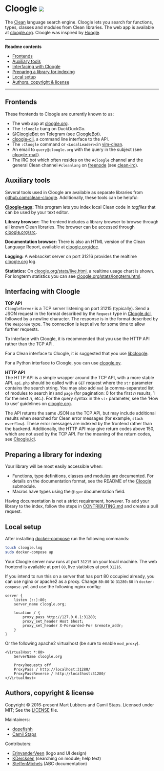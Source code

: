 # Cloogle [![][travis badge]][travis]

The [Clean][] language search engine. Cloogle lets you search for functions,
types, classes and modules from Clean libraries. The web app is available at
[cloogle.org][]. Cloogle was inspired by [Hoogle][].

---

**Readme contents**

- [Frontends](#frontends)
- [Auxiliary tools](#auxiliary-tools)
- [Interfacing with Cloogle](#interfacing-with-cloogle)
- [Preparing a library for indexing](#preparing-a-library-for-indexing)
- [Local setup](#local-setup)
- [Authors, copyright &amp; license](#authors-copyright--license)

---

## Frontends
These frontends to Cloogle are currently known to us:

- The web app at [cloogle.org][].
- The `!cloogle` bang on DuckDuckGo.
- [@CloogleBot][] on Telegram (see [CloogleBot][]).
- [cloogle-cli][], a command line interface to the API.
- The `:Cloogle` command or `<LocalLeader>c`in [vim-clean][].
- An email to `query@cloogle.org` with the query in the subject
  (see [cloogle-mail][]).
- The IRC bot which often resides on the `#cloogle` channel and the general
  Clean channel `#cleanlang` on [freenode][] (see [clean-irc][]).

## Auxiliary tools
Several tools used in Cloogle are available as separate libraries from
[github.com/clean-cloogle](https://github.com/clean-cloogle). Additionally,
these tools can be helpful:

**[Cloogle-tags][cloogle-tags]:**
This program lets you index local Clean code in *tagfiles* that can be used by
your text editor.

**Library browser:**
The frontend includes a library browser to browse through all known Clean
libraries. The browser can be accessed through
[cloogle.org/src](https://cloogle.org/src).

**Documentation browser:**
There is also an HTML version of the Clean Language Report, available at
[cloogle.org/doc](https://cloogle.org/doc).

**Logging:**
A websocket server on port 31216 provides the realtime [cloogle.org][] log.

**Statistics:**
On [cloogle.org/stats/live.html](https://cloogle.org/stats/live.html), a
realtime usage chart is shown. For longterm statistics you can see
[cloogle.org/stats/longterm.html](https://cloogle.org/stats/longterm.html).

## Interfacing with Cloogle
**TCP API**  
`CloogleServer` is a TCP server listening on port 31215 (typically). Send a
JSON request in the format described by the `Request` type in [Cloogle.dcl][],
followed by a newline character. The response is in the format described by the
`Response` type. The connection is kept alive for some time to allow further
requests.

To interface with Cloogle, it is recommended that you use the HTTP API rather
than the TCP API.

For a Clean interface to Cloogle, it is suggested that you use [libcloogle][].

For a Python interface to Cloogle, you can use [cloogle.py][].

**HTTP API**  
The HTTP API is a simple wrapper around the TCP API, with a more stable API.
`api.php` should be called with a `GET` request where the `str` parameter
contains the search string. You may also add `mod` (a comma-separated list of
modules to search in) and `page` (for pagination: 0 for the first *n* results,
1 for the next *n*, etc.). For the query syntax in the `str` parameter, see the
'How to use' guidelines on [cloogle.org][].

The API returns the same JSON as the TCP API, but may include additional
results when searched for Clean error messages (for example, `stack overflow`).
These error messages are indexed by the frontend rather than the backend.
Additionally, the HTTP API may give return codes above 150, which are not used
by the TCP API. For the meaning of the return codes, see [Cloogle.icl][].

## Preparing a library for indexing
Your library will be most easily accessible when:

- Functions, type definitions, classes and modules are documented. For details
  on the documentation format, see the README of the [Cloogle][] submodule.
- Macros have types using the `@type` documentation field.

Having documentation is not a strict requirement, however.
To add your library to the index, follow the steps in
[CONTRIBUTING.md](/CONTRIBUTING.md#3-i-just-want-to-add-library-x) and create a
pull request.

## Local setup
After installing [docker-compose][] run the following commands:

```bash
touch cloogle.log
sudo docker-compose up
```

Your Cloogle server now runs at port `31215` on your local machine.
The web frontend is available at port `80`, live statistics at port `31216`.

If you intend to run this on a server that has port 80 occupied already, you
can use nginx or apache2 as a proxy. Change `80:80` to `31280:80` in
`docker-compose.yml` and use the following nginx config:

```nginx
server {
	listen [::]:80;
	server_name cloogle.org;

	location / {
		proxy_pass http://127.0.0.1:31280;
		proxy_set_header Host $host;
		proxy_set_header X-Forwarded-For $remote_addr;
	}
}
```

Or the following apache2 virtualhost (be sure to enable `mod_proxy`).

```ApacheConf
<VirtualHost *:80>
	ServerName cloogle.org

	ProxyRequests off
	ProxyPass / http://localhost:31280/
	ProxyPassReverse / http://localhost:31280/
</VirtualHost>
```

## Authors, copyright &amp; license
Copyright &copy; 2016-present Mart Lubbers and Camil Staps.
Licensed under MIT; See the [LICENSE](/LICENSE) file.

Maintainers:

- [dopefishh](https://github.com/dopefishh)
- [Camil Staps](https://camilstaps.nl)

Contributors:

- [ErinvanderVeen](https://github.com/ErinvanderVeen) (logo and UI design)
- [KDercksen](https://github.com/KDercksen) (searching on module; help text)
- [SteffenMichels](https://github.com/SteffenMichels) (ABC documentation)

[cloogle.org]: https://cloogle.org
[Cloogle]: https://github.com/clean-cloogle/Cloogle
[libcloogle]: https://github.com/clean-cloogle/libcloogle
[Cloogle.dcl]: https://github.com/clean-cloogle/libcloogle/blob/master/Cloogle.dcl
[Cloogle.icl]: https://github.com/clean-cloogle/libcloogle/blob/master/Cloogle.icl
[CloogleBot]: https://github.com/clean-cloogle/CloogleBot
[@CloogleBot]: https://telegram.me/CloogleBot
[cloogle-tags]: https://github.com/clean-cloogle/cloogle-tags
[cloogle-cli]: https://github.com/clean-cloogle/cloogle-cli
[cloogle-mail]: https://github.com/clean-cloogle/cloogle-mail
[clean-irc]: https://github.com/clean-cloogle/clean-irc
[cloogle.py]: https://github.com/clean-cloogle/cloogle.py

[Clean]: http://clean.cs.ru.nl
[vim-clean]: https://github.com/camilstaps/vim-clean

[docker-compose]: https://www.docker.com/products/docker-compose
[Hoogle]: https://github.com/ndmitchell/hoogle
[travis badge]: https://api.travis-ci.org/clean-cloogle/cloogle.org.svg?branch=master
[travis]: https://travis-ci.org/clean-cloogle/cloogle.org
[freenode]: https://freenode.net
